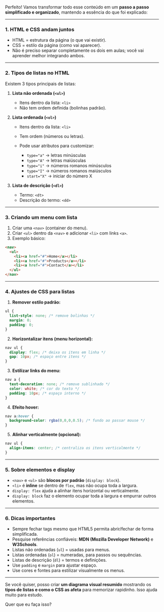Perfeito! Vamos transformar todo esse conteúdo em um **passo a passo simplificado e organizado**, mantendo a essência do que foi explicado:

---

### **1. HTML e CSS andam juntos**

* HTML = estrutura da página (o que vai existir).
* CSS = estilo da página (como vai aparecer).
* Não é preciso separar completamente os dois em aulas; você vai aprender melhor integrando ambos.

---

### **2. Tipos de listas no HTML**

Existem 3 tipos principais de listas:

1. **Lista não ordenada (`<ul>`)**

   * Itens dentro da lista: `<li>`
   * Não tem ordem definida (bolinhas padrão).

2. **Lista ordenada (`<ol>`)**

   * Itens dentro da lista: `<li>`
   * Tem ordem (números ou letras).
   * Pode usar atributos para customizar:

     * `type="a"` → letras minúsculas
     * `type="A"` → letras maiúsculas
     * `type="i"` → números romanos minúsculos
     * `type="I"` → números romanos maiúsculos
     * `start="X"` → iniciar do número X

3. **Lista de descrição (`<dl>`)**

   * Termo: `<dt>`
   * Descrição do termo: `<dd>`

---

### **3. Criando um menu com lista**

1. Criar uma `<nav>` (container do menu).
2. Criar `<ul>` dentro da `<nav>` e adicionar `<li>` com links `<a>`.
3. Exemplo básico:

```html
<nav>
  <ul>
    <li><a href="#">Home</a></li>
    <li><a href="#">Products</a></li>
    <li><a href="#">Contact</a></li>
  </ul>
</nav>
```

---

### **4. Ajustes de CSS para listas**

1. **Remover estilo padrão:**

```css
ul {
  list-style: none; /* remove bolinhas */
  margin: 0;
  padding: 0;
}
```

2. **Horizontalizar itens (menu horizontal):**

```css
nav ul {
  display: flex; /* deixa os itens em linha */
  gap: 10px; /* espaço entre itens */
}
```

3. **Estilizar links do menu:**

```css
nav a {
  text-decoration: none; /* remove sublinhado */
  color: white; /* cor do texto */
  padding: 10px; /* espaço interno */
}
```

4. **Efeito hover:**

```css
nav a:hover {
  background-color: rgba(0,0,0,0.5); /* fundo ao passar mouse */
}
```

5. **Alinhar verticalmente (opcional):**

```css
nav ul {
  align-items: center; /* centraliza os itens verticalmente */
}
```

---

### **5. Sobre elementos e display**

* `<nav>` e `<ul>` são **blocos por padrão** (`display: block`).
* `<li>` é **inline** se dentro de `flex`, mas não ocupa toda a largura.
* `display: flex` ajuda a alinhar itens horizontal ou verticalmente.
* `display: block` faz o elemento ocupar toda a largura e empurrar outros elementos.

---

### **6. Dicas importantes**

* Sempre fechar tags mesmo que HTML5 permita abrir/fechar de forma simplificada.
* Pesquise referências confiáveis: **MDN (Mozilla Developer Network)** e **W3Schools**.
* Listas não ordenadas (`ul`) = usadas para menus.
* Listas ordenadas (`ol`) = numeradas, para passos ou sequências.
* Listas de descrição (`dl`) = termos e definições.
* Use `padding` e `margin` para ajustar espaço.
* Use cores e fontes para estilizar visualmente os menus.

---

Se você quiser, posso criar **um diagrama visual resumido** mostrando os **tipos de listas e como o CSS as afeta** para memorizar rapidinho. Isso ajuda muito para estudo.

Quer que eu faça isso?
